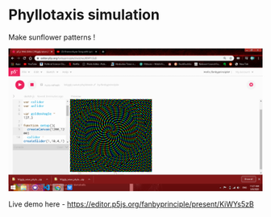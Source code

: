 # Phyllotaxis simulation

Make sunflower patterns !

![](wave.png)

Live demo here -
https://editor.p5js.org/fanbyprinciple/present/KiWYs5zB